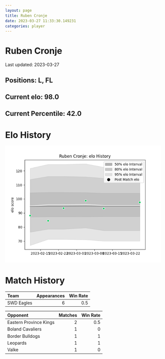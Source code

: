 ```yaml
---  
layout: page  
title: Ruben Cronje  
date: 2023-03-27 11:33:30.149231  
categories: player  
---
```

# Ruben Cronje


Last updated: 2023-03-27
## Positions: L, FL

## Current elo: 98.0

## Current Percentile: 42.0

# Elo History


![elo history](history_RubenCronje.png)
# Match History


| Team       |   Appearances |   Win Rate |
|:-----------|--------------:|-----------:|
| SWD Eagles |             6 |        0.5 |

| Opponent               |   Matches |   Win Rate |
|:-----------------------|----------:|-----------:|
| Eastern Province Kings |         2 |        0.5 |
| Boland Cavaliers       |         1 |        0   |
| Border Bulldogs        |         1 |        1   |
| Leopards               |         1 |        1   |
| Valke                  |         1 |        0   |
